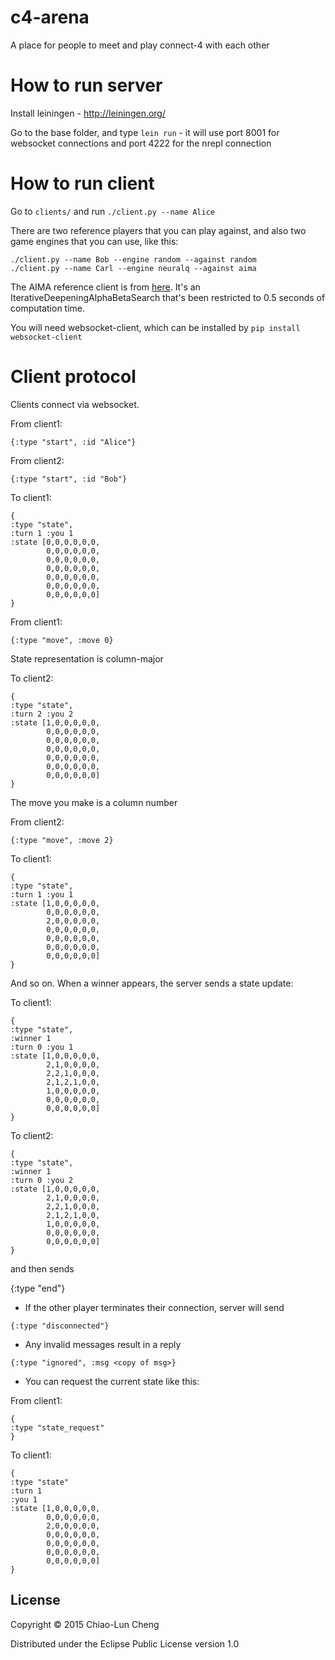 # c4-arena

A place for people to meet and play connect-4 with each other

# How to run server

Install leiningen - http://leiningen.org/

Go to the base folder, and type ```lein run``` - it will use port
8001 for websocket connections and port 4222 for the nrepl connection

# How to run client

Go to ```clients/``` and run ```./client.py --name Alice```

There are two reference players that you can play against, and also
two game engines that you can use, like this:
```
./client.py --name Bob --engine random --against random
./client.py --name Carl --engine neuralq --against aima
```

The AIMA reference client is from [here](https://github.com/aima-java/aima-java/blob/5856227325ef64b9e9493d663943c6080490848f/aima-core/src/main/java/aima/core/environment/connectfour/ConnectFourAIPlayer.java). It's an IterativeDeepeningAlphaBetaSearch that's been restricted to 0.5 seconds of computation time.

You will need websocket-client, which can be installed by ```pip install websocket-client```

# Client protocol

Clients connect via websocket.

From client1:
```
{:type "start", :id "Alice"}
```

From client2:
```
{:type "start", :id "Bob"}
```

To client1:
```
{
:type "state",
:turn 1 :you 1
:state [0,0,0,0,0,0,
        0,0,0,0,0,0,
        0,0,0,0,0,0,
        0,0,0,0,0,0,
        0,0,0,0,0,0,
        0,0,0,0,0,0,
        0,0,0,0,0,0]
}
```

From client1:
```
{:type "move", :move 0}
```

State representation is column-major

To client2:
```
{
:type "state",
:turn 2 :you 2
:state [1,0,0,0,0,0,
        0,0,0,0,0,0,
        0,0,0,0,0,0,
        0,0,0,0,0,0,
        0,0,0,0,0,0,
        0,0,0,0,0,0,
        0,0,0,0,0,0]
}
```

The move you make is a column number

From client2:
```
{:type "move", :move 2}
```

To client1:
```
{
:type "state",
:turn 1 :you 1
:state [1,0,0,0,0,0,
        0,0,0,0,0,0,
        2,0,0,0,0,0,
        0,0,0,0,0,0,
        0,0,0,0,0,0,
        0,0,0,0,0,0,
        0,0,0,0,0,0]
}
```

And so on. When a winner appears, the server sends a state update:

To client1:
```
{
:type "state",
:winner 1
:turn 0 :you 1
:state [1,0,0,0,0,0,
        2,1,0,0,0,0,
        2,2,1,0,0,0,
        2,1,2,1,0,0,
        1,0,0,0,0,0,
        0,0,0,0,0,0,
        0,0,0,0,0,0]
}
```

To client2:
```
{
:type "state",
:winner 1
:turn 0 :you 2
:state [1,0,0,0,0,0,
        2,1,0,0,0,0,
        2,2,1,0,0,0,
        2,1,2,1,0,0,
        1,0,0,0,0,0,
        0,0,0,0,0,0,
        0,0,0,0,0,0]
}
```

and then sends

{:type "end"}

* If the other player terminates their connection, server will send
```
{:type "disconnected"}
```

* Any invalid messages result in a reply
```
{:type "ignored", :msg <copy of msg>}
```

* You can request the current state like this:

From client1:
```
{
:type "state_request"
}
```

To client1:
```
{
:type "state"
:turn 1
:you 1
:state [1,0,0,0,0,0,
        0,0,0,0,0,0,
        2,0,0,0,0,0,
        0,0,0,0,0,0,
        0,0,0,0,0,0,
        0,0,0,0,0,0,
        0,0,0,0,0,0]
}
```

## License

Copyright © 2015 Chiao-Lun Cheng

Distributed under the Eclipse Public License version 1.0
